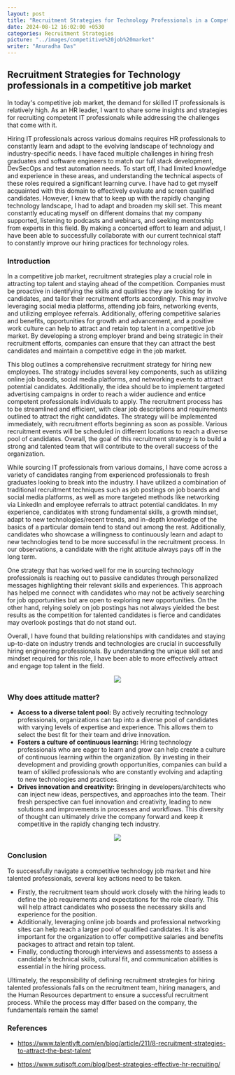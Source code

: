 ```yaml
---
layout: post
title: "Recruitment Strategies for Technology Professionals in a Competitive Job Market"
date: 2024-08-12 16:02:00 +0530
categories: Recruitment Strategies
picture: "../images/competitive%20job%20market"
writer: "Anuradha Das"
---
```


## **Recruitment Strategies for Technology professionals in a competitive job market**

In today's competitive job market, the demand for skilled IT professionals is relatively high. As an HR leader, I want to share some insights and strategies for recruiting competent IT professionals while addressing the challenges that come with it.

Hiring IT professionals across various domains requires HR professionals to constantly learn and adapt to the evolving landscape of technology and industry-specific needs. I have faced multiple challenges in hiring fresh graduates and software engineers to match our full stack development, DevSecOps and test automation needs. To start off, I had limited knowledge and experience in these areas, and understanding the technical aspects of these roles required a significant learning curve. I have had to get myself acquainted with this domain to effectively evaluate and screen qualified candidates. However, I knew that to keep up with the rapidly changing technology landscape, I had to adapt and broaden my skill set. This meant constantly educating myself on different domains that my company supported, listening to podcasts and webinars, and seeking mentorship from experts in this field. By making a concerted effort to learn and adjust, I have been able to successfully collaborate with our current technical staff to constantly improve our hiring practices for technology roles.

### **Introduction**

In a competitive job market, recruitment strategies play a crucial role in attracting top talent and staying ahead of the competition. Companies must be proactive in identifying the skills and qualities they are looking for in candidates, and tailor their recruitment efforts accordingly. This may involve leveraging social media platforms, attending job fairs, networking events, and utilizing employee referrals. Additionally, offering competitive salaries and benefits, opportunities for growth and advancement, and a positive work culture can help to attract and retain top talent in a competitive job market. By developing a strong employer brand and being strategic in their recruitment efforts, companies can ensure that they can attract the best candidates and maintain a competitive edge in the job market.


This blog outlines a comprehensive recruitment strategy for hiring new employees. The strategy includes several key components, such as utilizing online job boards, social media platforms, and networking events to attract potential candidates. Additionally, the idea should be to implement targeted advertising campaigns in order to reach a wider audience and entice competent professionals individuals to apply. The recruitment process has to be streamlined and efficient, with clear job descriptions and requirements outlined to attract the right candidates. The strategy will be implemented immediately, with recruitment efforts beginning as soon as possible. Various recruitment events will be scheduled in different locations to reach a diverse pool of candidates. Overall, the goal of this recruitment strategy is to build a strong and talented team that will contribute to the overall success of the organization.

While sourcing IT professionals from various domains, I have come across a variety of candidates ranging from experienced professionals to fresh graduates looking to break into the industry. I have utilized a combination of traditional recruitment techniques such as job postings on job boards and social media platforms, as well as more targeted methods like networking via LinkedIn and employee referrals to attract potential candidates. In my experience, candidates with strong fundamental skills, a growth mindset, adapt to new technologies/recent trends, and in-depth knowledge of the basics of a particular domain tend to stand out among the rest. Additionally, candidates who showcase a willingness to continuously learn and adapt to new technologies tend to be more successful in the recruitment process. In our observations,  a candidate with the right attitude always pays off in the long term.

One strategy that has worked well for me in sourcing technology professionals is reaching out to passive candidates through personalized messages highlighting their relevant skills and experiences. This approach has helped me connect with candidates who may not be actively searching for job opportunities but are open to exploring new opportunities. On the other hand, relying solely on job postings has not always yielded the best results as the competition for talented candidates is fierce and candidates may overlook postings that do not stand out.

Overall, I have found that building relationships with candidates and staying up-to-date on industry trends and technologies are crucial in successfully hiring engineering professionals. By understanding the unique skill set and mindset required for this role, I have been able to more effectively attract and engage top talent in the field.

<div style="text-align:center"><img src="../images/competitive%20job%20market/img1.png" /></div>

### **Why does attitude matter?**

- **Access to a diverse talent pool:** By actively recruiting technology professionals, organizations can tap into a diverse pool of candidates with varying levels of expertise and experience. This allows them to select the best fit for their team and drive innovation.
- **Fosters a culture of continuous learning:** Hiring technology professionals who are eager to learn and grow can help create a culture of continuous learning within the organization. By investing in their development and providing growth opportunities, companies can build a team of skilled professionals who are constantly evolving and adapting to new technologies and practices.
- **Drives innovation and creativity:** Bringing in developers/architects who can inject new ideas, perspectives, and approaches into the team. Their fresh perspective can fuel innovation and creativity, leading to new solutions and improvements in processes and workflows. This diversity of thought can ultimately drive the company forward and keep it competitive in the rapidly changing tech industry.

<div style="text-align:center"><img src="../images/competitive%20job%20market/img2.png" /></div>

### **Conclusion**

To successfully navigate a competitive technology job market and hire talented professionals, several key actions need to be taken.

- Firstly, the recruitment team should work closely with the hiring leads to define the job requirements and expectations for the role clearly. This will help attract candidates who possess the necessary skills and experience for the position.
- Additionally, leveraging online job boards and professional networking sites can help reach a larger pool of qualified candidates. It is also important for the organization to offer competitive salaries and benefits packages to attract and retain top talent.
- Finally, conducting thorough interviews and assessments to assess a candidate's technical skills, cultural fit, and communication abilities is essential in the hiring process.

Ultimately, the responsibility of defining recruitment strategies for hiring talented professionals falls on the recruitment team, hiring managers, and the Human Resources department to ensure a successful recruitment process. While the process may differ based on the company, the fundamentals remain the same!

### **References**

- https://www.talentlyft.com/en/blog/article/211/8-recruitment-strategies-to-attract-the-best-talent

- https://www.sutisoft.com/blog/best-strategies-effective-hr-recruiting/
